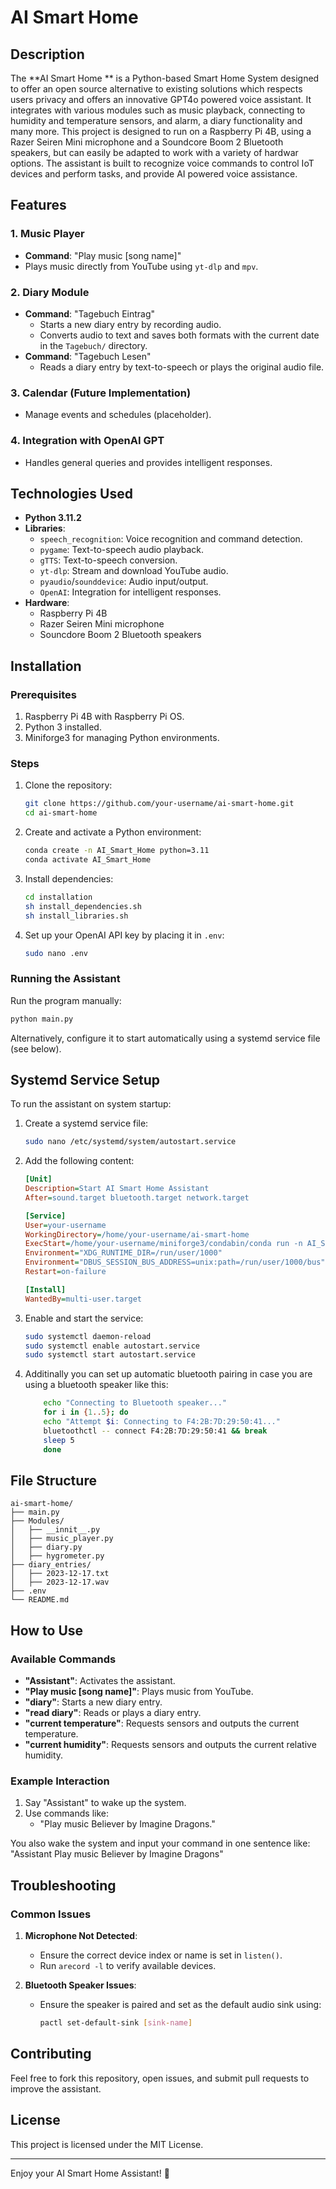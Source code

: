 # AI Smart Home 

## Description
The **AI Smart Home ** is a Python-based Smart Home System designed to offer an open source alternative to existing solutions which respects users privacy and offers an innovative GPT4o powered voice assistant. It integrates with various modules such as music playback, connecting to humidity and temperature sensors, and alarm, a diary functionality and many more. This project is designed to run on a Raspberry Pi 4B, using a Razer Seiren Mini microphone and a Soundcore Boom 2 Bluetooth speakers, but can easily be adapted to work with a variety of hardwar options. The assistant is built to recognize voice commands to control IoT devices and perform tasks, and provide AI powered voice assistance.

## Features

### 1. **Music Player**
- **Command**: "Play music [song name]"
- Plays music directly from YouTube using `yt-dlp` and `mpv`.

### 2. **Diary Module**
- **Command**: "Tagebuch Eintrag"
  - Starts a new diary entry by recording audio.
  - Converts audio to text and saves both formats with the current date in the `Tagebuch/` directory.
- **Command**: "Tagebuch Lesen"
  - Reads a diary entry by text-to-speech or plays the original audio file.

### 3. **Calendar (Future Implementation)**
- Manage events and schedules (placeholder).

### 4. **Integration with OpenAI GPT**
- Handles general queries and provides intelligent responses.

## Technologies Used
- **Python 3.11.2**
- **Libraries**:
  - `speech_recognition`: Voice recognition and command detection.
  - `pygame`: Text-to-speech audio playback.
  - `gTTS`: Text-to-speech conversion.
  - `yt-dlp`: Stream and download YouTube audio.
  - `pyaudio`/`sounddevice`: Audio input/output.
  - `OpenAI`: Integration for intelligent responses.
- **Hardware**:
  - Raspberry Pi 4B
  - Razer Seiren Mini microphone
  - Souncdore Boom 2 Bluetooth speakers

## Installation

### Prerequisites
1. Raspberry Pi 4B with Raspberry Pi OS.
2. Python 3 installed.
3. Miniforge3 for managing Python environments.

### Steps
1. Clone the repository:
   ```bash
   git clone https://github.com/your-username/ai-smart-home.git
   cd ai-smart-home
   ```
2. Create and activate a Python environment:
   ```bash
   conda create -n AI_Smart_Home python=3.11
   conda activate AI_Smart_Home
   ```
3. Install dependencies:
   ```bash
   cd installation
   sh install_dependencies.sh
   sh install_libraries.sh
   ```
5. Set up your OpenAI API key by placing it in `.env`:
   ```bash
   sudo nano .env
   ```

### Running the Assistant
Run the program manually:
```bash
python main.py
```

Alternatively, configure it to start automatically using a systemd service file (see below).

## Systemd Service Setup
To run the assistant on system startup:
1. Create a systemd service file:
   ```bash
   sudo nano /etc/systemd/system/autostart.service
   ```
2. Add the following content:
   ```ini
   [Unit]
   Description=Start AI Smart Home Assistant
   After=sound.target bluetooth.target network.target

   [Service]
   User=your-username
   WorkingDirectory=/home/your-username/ai-smart-home
   ExecStart=/home/your-username/miniforge3/condabin/conda run -n AI_Smart_Home --no-capture-output python main.py
   Environment="XDG_RUNTIME_DIR=/run/user/1000"
   Environment="DBUS_SESSION_BUS_ADDRESS=unix:path=/run/user/1000/bus"
   Restart=on-failure

   [Install]
   WantedBy=multi-user.target
   ```
3. Enable and start the service:
   ```bash
   sudo systemctl daemon-reload
   sudo systemctl enable autostart.service
   sudo systemctl start autostart.service
   ```
4. Additinally you can set up automatic bluetooth pairing in case you are using a bluetooth speaker like this:
    ```bash
        echo "Connecting to Bluetooth speaker..."
        for i in {1..5}; do
        echo "Attempt $i: Connecting to F4:2B:7D:29:50:41..."
        bluetoothctl -- connect F4:2B:7D:29:50:41 && break
        sleep 5
        done
    ```

## File Structure
```
ai-smart-home/
├── main.py
├── Modules/
│   ├── __innit__.py
│   ├── music_player.py
│   ├── diary.py
│   ├── hygrometer.py
├── diary_entries/
│   ├── 2023-12-17.txt
│   ├── 2023-12-17.wav
├── .env
└── README.md
```

## How to Use

### Available Commands
- **"Assistant"**: Activates the assistant.
- **"Play music [song name]"**: Plays music from YouTube.
- **"diary"**: Starts a new diary entry.
- **"read diary"**: Reads or plays a diary entry.
- **"current temperature"**: Requests sensors and outputs the current temperature.
- **"current humidity"**: Requests sensors and outputs the current relative humidity.

### Example Interaction
1. Say "Assistant" to wake up the system.
2. Use commands like:
   - "Play music Believer by Imagine Dragons."
     
You also wake the system and input your command in one sentence like: "Assistant Play music Believer by Imagine Dragons"

## Troubleshooting

### Common Issues
1. **Microphone Not Detected**:
   - Ensure the correct device index or name is set in `listen()`.
   - Run `arecord -l` to verify available devices.

3. **Bluetooth Speaker Issues**:
   - Ensure the speaker is paired and set as the default audio sink using:
     ```bash
     pactl set-default-sink [sink-name]
     ```

## Contributing
Feel free to fork this repository, open issues, and submit pull requests to improve the assistant.

## License
This project is licensed under the MIT License.

---

Enjoy your AI Smart Home Assistant! 🚀

